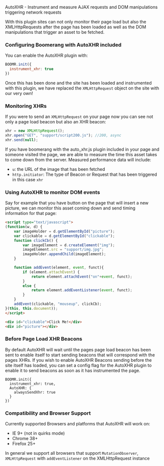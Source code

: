 AutoXHR - Instrument and measure AJAX requests and DOM manipulations triggering network requests

With this plugin sites can not only monitor their page load but also the XMLHttpRequests after the page has been loaded
as well as the DOM manipulations that trigger an asset to be fetched.

### Configuring Boomerang with AutoXHR included

You can enable the AutoXHR plugin with:

```js
BOOMR.init({
  instrument_xhr: true
})
```

Once this has been done and the site has been loaded and instrumented with this plugin, we have replaced the `XMLHttpRequest` object
on the site with our very own!

### Monitoring XHRs

If you were to send an `XMLHttpRequest` on your page now you can see not only a page load beacon but also an XHR beacon:

```js
xhr = new XMLHttpRequest();
xhr.open("GET", "support/script200.js"); //200, async
xhr.send(null);
```

If you have boomerang with the auto_xhr.js plugin included in your page and someone visited the page, we are able
to measure the time this asset takes to come down from the server. Measured performance data will include:

 - `u`: the URL of the image that has been fetched
 - `http.initiator`: The type of Beacon or Request that has been triggered in this case `xhr` 

### Using AutoXHR to monitor DOM events

Say for example that you have button on the page that will insert a new picture, we can monitor this asset coming down and
send timing information for that page:

```html
<script type="text/javascript">
(function(w, d) {
	var imageHolder = d.getElementById("picture");
	var clickable = d.getElementById("clickable");
	function clickCb() {
		var imageElement = d.createElement("img");
		imageElement.src = "support/img.jpg";
		imageHolder.appendChild(imageElement);
	}

	function addEvent(element, event, funct){
		if (element.attachEvent) {
			return element.attachEvent("on"+event, funct);
		}
		else {
			return element.addEventListener(event, funct);
		}
	}
	addEvent(clickable, "mouseup", clickCb);
}(this, this.document));
</script>

<div id="clickable">Click Me!</div>
<div id="picture"></div>
```

### Before Page Load XHR Beacons 

By default AutoXHR will wait until the pages page load beacon has been sent to enable itself to start sending beacons that will correspond with the pages
XHRs. If you wish to enable AutoXHR Beacons sending before the site itself has loaded, you can set a config flag for the AutoXHR plugin to enable it to
send beacons as soon as it has instrumented the page.

```
BOOMR.init({
  instrument_xhr: true,
  AutoXHR: {
    alwaysSendXhr: true
  }
})
```

### Compatibility and Browser Support

Currently supported Browsers and platforms that AutoXHR will work on:

 - IE 9+ (not in quirks mode)
 - Chrome 38+
 - Firefox 25+

In general we support all browsers that support `MutationObserver`, `XMLHttpRequest` with `addEventListener` on the XMLHttpRequest instance


